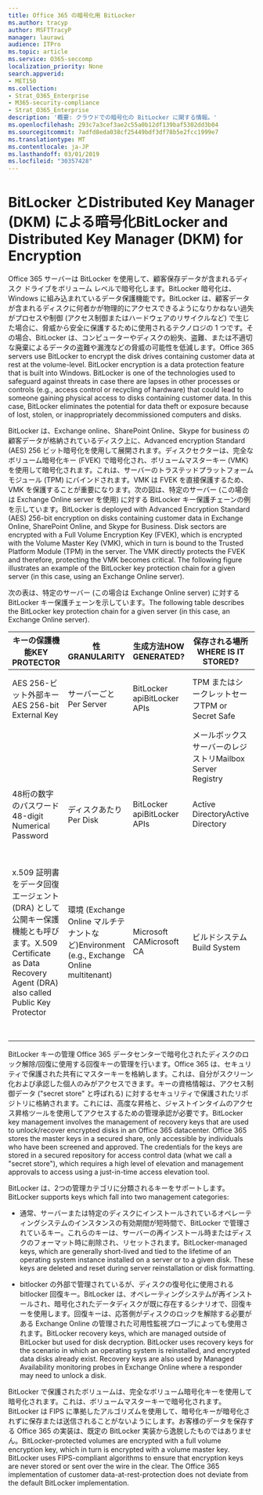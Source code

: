 ```yaml
---
title: Office 365 の暗号化用 BitLocker
ms.author: tracyp
author: MSFTTracyP
manager: laurawi
audience: ITPro
ms.topic: article
ms.service: O365-seccomp
localization_priority: None
search.appverid:
- MET150
ms.collection:
- Strat_O365_Enterprise
- M365-security-compliance
- Strat_O365_Enterprise
description: '概要: クラウドでの暗号化の BitLocker に関する情報。'
ms.openlocfilehash: 293c7a3cef3ae2c55a0b12df139baf5302dd3b04
ms.sourcegitcommit: 7adfd8eda038cf25449bdf3df78b5e2fcc1999e7
ms.translationtype: MT
ms.contentlocale: ja-JP
ms.lasthandoff: 03/01/2019
ms.locfileid: "30357428"
---
```

# <a name="bitlocker-and-distributed-key-manager-dkm-for-encryption"></a><span data-ttu-id="827be-103">BitLocker とDistributed Key Manager (DKM) による暗号化</span><span class="sxs-lookup"><span data-stu-id="827be-103">BitLocker and Distributed Key Manager (DKM) for Encryption</span></span>

<span data-ttu-id="827be-p101">Office 365 サーバーは BitLocker を使用して、顧客保存データが含まれるディスク ドライブをボリューム レベルで暗号化します。BitLocker 暗号化は、Windows に組み込まれているデータ保護機能です。BitLocker は、顧客データが含まれるディスクに何者かが物理的にアクセスできるようになりかねない過失がプロセスや制御 (アクセス制御またはハードウェアのリサイクルなど) で生じた場合に、脅威から安全に保護するために使用されるテクノロジの 1 つです。その場合、BitLocker は、コンピューターやディスクの紛失、盗難、または不適切な廃棄によるデータの盗難や漏洩などの脅威の可能性を低減します。</span><span class="sxs-lookup"><span data-stu-id="827be-p101">Office 365 servers use BitLocker to encrypt the disk drives containing customer data at rest at the volume-level. BitLocker encryption is a data protection feature that is built into Windows. BitLocker is one of the technologies used to safeguard against threats in case there are lapses in other processes or controls (e.g., access control or recycling of hardware) that could lead to someone gaining physical access to disks containing customer data. In this case, BitLocker eliminates the potential for data theft or exposure because of lost, stolen, or inappropriately decommissioned computers and disks.</span></span>

<span data-ttu-id="827be-p102">BitLocker は、Exchange online、SharePoint Online、Skype for business の顧客データが格納されているディスク上に、Advanced encryption Standard (AES) 256 ビット暗号化を使用して展開されます。ディスクセクターは、完全なボリューム暗号化キー (FVEK) で暗号化され、ボリュームマスターキー (VMK) を使用して暗号化されます。これは、サーバーのトラステッドプラットフォームモジュール (TPM) にバインドされます。VMK は FVEK を直接保護するため、VMK を保護することが重要になります。次の図は、特定のサーバー (この場合は Exchange Online server を使用) に対する BitLocker キー保護チェーンの例を示しています。</span><span class="sxs-lookup"><span data-stu-id="827be-p102">BitLocker is deployed with Advanced Encryption Standard (AES) 256-bit encryption on disks containing customer data in Exchange Online, SharePoint Online, and Skype for Business. Disk sectors are encrypted with a Full Volume Encryption Key (FVEK), which is encrypted with the Volume Master Key (VMK), which in turn is bound to the Trusted Platform Module (TPM) in the server. The VMK directly protects the FVEK and therefore, protecting the VMK becomes critical. The following figure illustrates an example of the BitLocker key protection chain for a given server (in this case, using an Exchange Online server).</span></span>

<span data-ttu-id="827be-112">次の表は、特定のサーバー (この場合は Exchange Online server) に対する BitLocker キー保護チェーンを示しています。</span><span class="sxs-lookup"><span data-stu-id="827be-112">The following table describes the BitLocker key protection chain for a given server (in this case, an Exchange Online server).</span></span>

| <span data-ttu-id="827be-113">キーの保護機能</span><span class="sxs-lookup"><span data-stu-id="827be-113">KEY PROTECTOR</span></span> | <span data-ttu-id="827be-114">性</span><span class="sxs-lookup"><span data-stu-id="827be-114">GRANULARITY</span></span> | <span data-ttu-id="827be-115">生成方法</span><span class="sxs-lookup"><span data-stu-id="827be-115">HOW GENERATED?</span></span> | <span data-ttu-id="827be-116">保存される場所</span><span class="sxs-lookup"><span data-stu-id="827be-116">WHERE IS IT STORED?</span></span> | <span data-ttu-id="827be-117">保護</span><span class="sxs-lookup"><span data-stu-id="827be-117">PROTECTION</span></span> |
|--------------------------------------------------------------------------------|-------------------------------------------------|----------------|-------------------------|--------------------------------------------------------------------------------------------------|
| <span data-ttu-id="827be-118">AES 256-ビット外部キー</span><span class="sxs-lookup"><span data-stu-id="827be-118">AES 256-bit External Key</span></span> | <span data-ttu-id="827be-119">サーバーごと</span><span class="sxs-lookup"><span data-stu-id="827be-119">Per Server</span></span> | <span data-ttu-id="827be-120">BitLocker api</span><span class="sxs-lookup"><span data-stu-id="827be-120">BitLocker APIs</span></span> | <span data-ttu-id="827be-121">TPM またはシークレットセーフ</span><span class="sxs-lookup"><span data-stu-id="827be-121">TPM or Secret Safe</span></span> | <span data-ttu-id="827be-122">ロックボックス/アクセス制御</span><span class="sxs-lookup"><span data-stu-id="827be-122">Lockbox / Access Control</span></span> |
|  |  |  | <span data-ttu-id="827be-123">メールボックスサーバーのレジストリ</span><span class="sxs-lookup"><span data-stu-id="827be-123">Mailbox Server Registry</span></span> | <span data-ttu-id="827be-124">TPM 暗号化</span><span class="sxs-lookup"><span data-stu-id="827be-124">TPM encrypted</span></span> |
| <span data-ttu-id="827be-125">48桁の数字のパスワード</span><span class="sxs-lookup"><span data-stu-id="827be-125">48-digit Numerical Password</span></span> | <span data-ttu-id="827be-126">ディスクあたり</span><span class="sxs-lookup"><span data-stu-id="827be-126">Per Disk</span></span> | <span data-ttu-id="827be-127">BitLocker api</span><span class="sxs-lookup"><span data-stu-id="827be-127">BitLocker APIs</span></span> | <span data-ttu-id="827be-128">Active Directory</span><span class="sxs-lookup"><span data-stu-id="827be-128">Active Directory</span></span> | <span data-ttu-id="827be-129">ロックボックス/アクセス制御</span><span class="sxs-lookup"><span data-stu-id="827be-129">Lockbox / Access Control</span></span> |
| <span data-ttu-id="827be-130">x.509 証明書をデータ回復エージェント (DRA) として公開キー保護機能とも呼びます。</span><span class="sxs-lookup"><span data-stu-id="827be-130">X.509 Certificate as Data Recovery Agent (DRA) also called Public Key Protector</span></span> | <span data-ttu-id="827be-131">環境 (Exchange Online マルチテナントなど)</span><span class="sxs-lookup"><span data-stu-id="827be-131">Environment (e.g., Exchange Online multitenant)</span></span> | <span data-ttu-id="827be-132">Microsoft CA</span><span class="sxs-lookup"><span data-stu-id="827be-132">Microsoft CA</span></span> | <span data-ttu-id="827be-133">ビルドシステム</span><span class="sxs-lookup"><span data-stu-id="827be-133">Build System</span></span> | <span data-ttu-id="827be-p103">秘密キーへの完全なパスワードを持っているユーザーはいません。パスワードは、[物理的な保護] の下にあります。</span><span class="sxs-lookup"><span data-stu-id="827be-p103">No one user has the full password to the private key. The password is under physical protection.</span></span> |


<span data-ttu-id="827be-p104">BitLocker キーの管理 Office 365 データセンターで暗号化されたディスクのロック解除/回復に使用する回復キーの管理を行います。Office 365 は、セキュリティで保護された共有にマスターキーを格納します。これは、自分がスクリーン化および承認した個人のみがアクセスできます。キーの資格情報は、アクセス制御データ ("secret store" と呼ばれる) に対するセキュリティで保護されたリポジトリに格納されます。これには、高度な昇格と、ジャストインタイムのアクセス昇格ツールを使用してアクセスするための管理承認が必要です。</span><span class="sxs-lookup"><span data-stu-id="827be-p104">BitLocker key management involves the management of recovery keys that are used to unlock/recover encrypted disks in an Office 365 datacenter. Office 365 stores the master keys in a secured share, only accessible by individuals who have been screened and approved. The credentials for the keys are stored in a secured repository for access control data (what we call a "secret store"), which requires a high level of elevation and management approvals to access using a just-in-time access elevation tool.</span></span>

<span data-ttu-id="827be-139">BitLocker は、2つの管理カテゴリに分類されるキーをサポートします。</span><span class="sxs-lookup"><span data-stu-id="827be-139">BitLocker supports keys which fall into two management categories:</span></span>

- <span data-ttu-id="827be-p105">通常、サーバーまたは特定のディスクにインストールされているオペレーティングシステムのインスタンスの有効期間が短時間で、BitLocker で管理されているキー。これらのキーは、サーバーの再インストール時またはディスクのフォーマット時に削除され、リセットされます。</span><span class="sxs-lookup"><span data-stu-id="827be-p105">BitLocker-managed keys, which are generally short-lived and tied to the lifetime of an operating system instance installed on a server or to a given disk. These keys are deleted and reset during server reinstallation or disk formatting.</span></span>

- <span data-ttu-id="827be-p106">bitlocker の外部で管理されているが、ディスクの復号化に使用される bitlocker 回復キー。BitLocker は、オペレーティングシステムが再インストールされ、暗号化されたデータディスクが既に存在するシナリオで、回復キーを使用します。回復キーは、応答側がディスクのロックを解除する必要がある Exchange Online の管理された可用性監視プローブによっても使用されます。</span><span class="sxs-lookup"><span data-stu-id="827be-p106">BitLocker recovery keys, which are managed outside of BitLocker but used for disk decryption. BitLocker uses recovery keys for the scenario in which an operating system is reinstalled, and encrypted data disks already exist. Recovery keys are also used by Managed Availability monitoring probes in Exchange Online where a responder may need to unlock a disk.</span></span>

<span data-ttu-id="827be-p107">BitLocker で保護されたボリュームは、完全なボリューム暗号化キーを使用して暗号化されます。これは、ボリュームマスターキーで暗号化されます。BitLocker は FIPS に準拠したアルゴリズムを使用して、暗号化キーが暗号化されずに保存または送信されることがないようにします。お客様のデータを保存する Office 365 の実装は、既定の BitLocker 実装から逸脱したものではありません。</span><span class="sxs-lookup"><span data-stu-id="827be-p107">BitLocker-protected volumes are encrypted with a full volume encryption key, which in turn is encrypted with a volume master key. BitLocker uses FIPS-compliant algorithms to ensure that encryption keys are never stored or sent over the wire in the clear. The Office 365 implementation of customer data-at-rest-protection does not deviate from the default BitLocker implementation.</span></span>